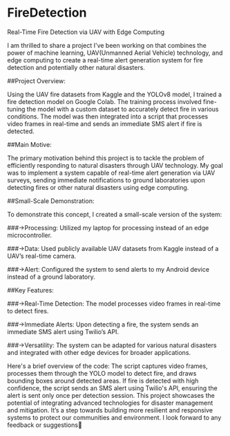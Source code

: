 # FireDetection
Real-Time Fire Detection via UAV with Edge Computing

I am thrilled to share a project I've been working on that combines the power of machine learning, UAV(Unmanned Aerial Vehicle) technology, and edge computing to create a real-time alert generation system for fire detection and potentially other natural disasters.

##Project Overview:

Using the UAV fire datasets from Kaggle and the YOLOv8 model, I trained a fire detection model on Google Colab. The training process involved fine-tuning the model with a custom dataset to accurately detect fire in various conditions. The model was then integrated into a script that processes video frames in real-time and sends an immediate SMS alert if fire is detected.

##Main Motive:

The primary motivation behind this project is to tackle the problem of efficiently responding to natural disasters through UAV technology. My goal was to implement a system capable of real-time alert generation via UAV surveys, sending immediate notifications to ground laboratories upon detecting fires or other natural disasters using edge computing.

##Small-Scale Demonstration:

To demonstrate this concept, I created a small-scale version of the system:

###->Processing: Utilized my laptop for processing instead of an edge microcontroller.

###->Data: Used publicly available UAV datasets from Kaggle instead of a UAV’s real-time camera.

###->Alert: Configured the system to send alerts to my Android device instead of a ground laboratory.

##Key Features:

###->Real-Time Detection: The model processes video frames in real-time to detect fires.

###->Immediate Alerts: Upon detecting a fire, the system sends an immediate SMS alert using Twilio’s API.

###->Versatility: The system can be adapted for various natural disasters and integrated with other edge devices for broader applications.

Here's a brief overview of the code:
The script captures video frames, processes them through the YOLO model to detect fire, and draws bounding boxes around detected areas.
If fire is detected with high confidence, the script sends an SMS alert using Twilio's API, ensuring the alert is sent only once per detection session.
This project showcases the potential of integrating advanced technologies for disaster management and mitigation. It’s a step towards building more resilient and responsive systems to protect our communities and environment.
I look forward to any feedback or suggestions🌟
